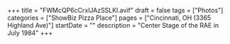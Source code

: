 +++
title = "FWMcQP6cCrxlJAzSSLKl.avif"
draft = false
tags = ["Photos"]
categories = ["ShowBiz Pizza Place"]
pages = ["Cincinnati, OH (3365 Highland Ave)"]
startDate = ""
description = "Center Stage of the RAE in July 1984"
+++
